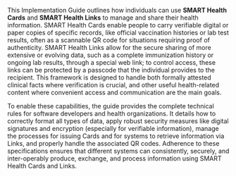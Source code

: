 This Implementation Guide outlines how individuals can use **SMART Health Cards** and **SMART Health Links** to manage and share their health information. SMART Health Cards enable people to carry verifiable digital or paper copies of specific records, like official vaccination histories or lab test results, often as a scannable QR code for situations requiring proof of authenticity. SMART Health Links allow for the secure sharing of more extensive or evolving data, such as a complete immunization history or ongoing lab results, through a special web link; to control access, these links can be protected by a passcode that the individual provides to the recipient. This framework is designed to handle both formally attested clinical facts where verification is crucial, and other useful health-related content where convenient access and communication are the main goals.

To enable these capabilities, the guide provides the complete technical rules for software developers and health organizations. It details how to correctly format all types of data, apply robust security measures like digital signatures and encryption (especially for verifiable information), manage the processes for issuing Cards and for systems to retrieve information via Links, and properly handle the associated QR codes. Adherence to these specifications ensures that different systems can consistently, securely, and inter-operably produce, exchange, and process information using SMART Health Cards and Links.
